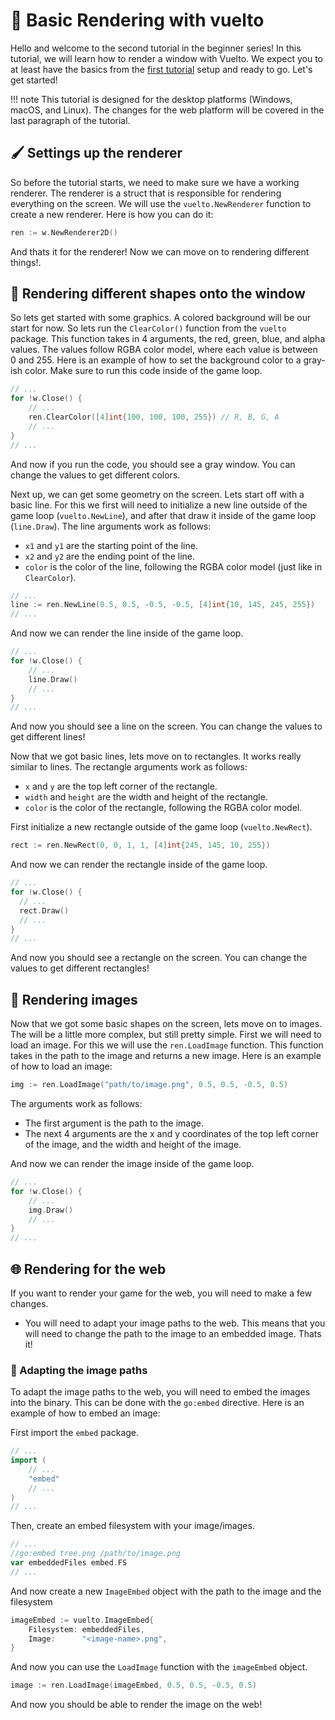 <!-- markdownlint-disable md010 -->
# 📂 Basic Rendering with vuelto

Hello and welcome to the second tutorial in the beginner series! In this tutorial, we will learn how to render a window with Vuelto. We expect you to at least have the basics from the [first tutorial](new-project.md) setup and ready to go. Let's get started!

!!! note
    This tutorial is designed for the desktop platforms (Windows, macOS, and Linux). The changes for the web platform will be covered in the last paragraph of the tutorial.

## 🖌️ Settings up the renderer

So before the tutorial starts, we need to make sure we have a working renderer. The renderer is a struct that is responsible for rendering everything on the screen. We will use the `vuelto.NewRenderer` function to create a new renderer. Here is how you can do it:

```go
ren := w.NewRenderer2D()
```

And thats it for the renderer! Now we can move on to rendering different things!.

## 🚀 Rendering different shapes onto the window

So lets get started with some graphics. A colored background will be our start for now. So lets run the `ClearColor()` function from the `vuelto` package. This function takes in 4 arguments, the red, green, blue, and alpha values. The values follow RGBA color model, where each value is between 0 and 255. Here is an example of how to set the background color to a gray-ish color. Make sure to run this code inside of the game loop.

```go
// ...
for !w.Close() {
	// ...
	ren.ClearColor([4]int{100, 100, 100, 255}) // R, B, G, A
	// ...
}
// ...
```

And now if you run the code, you should see a gray window. You can change the values to get different colors.

Next up, we can get some geometry on the screen. Lets start off with a basic line. For this we first will need to initialize a new line outside of the game loop (`vuelto.NewLine`), and after that draw it inside of the game loop (`line.Draw`). The line arguments work as follows:

- `x1` and `y1` are the starting point of the line.
- `x2` and `y2` are the ending point of the line.
- `color` is the color of the line, following the RGBA color model (just like in `ClearColor`).

```go
// ...
line := ren.NewLine(0.5, 0.5, -0.5, -0.5, [4]int{10, 145, 245, 255})
// ...
```

And now we can render the line inside of the game loop.

```go
// ...
for !w.Close() {
	// ...
	line.Draw()
	// ...
}
// ...
```

And now you should see a line on the screen. You can change the values to get different lines!

Now that we got basic lines, lets move on to rectangles. It works really similar to lines. The rectangle arguments work as follows:

- `x` and `y` are the top left corner of the rectangle.
- `width` and `height` are the width and height of the rectangle.
- `color` is the color of the rectangle, following the RGBA color model.

First initialize a new rectangle outside of the game loop (`vuelto.NewRect`).

```go
rect := ren.NewRect(0, 0, 1, 1, [4]int{245, 145, 10, 255})
```

And now we can render the rectangle inside of the game loop.

```go
// ...
for !w.Close() {
  // ...
  rect.Draw()
  // ...
}
// ...
```

And now you should see a rectangle on the screen. You can change the values to get different rectangles!

## 🎨 Rendering images

Now that we got some basic shapes on the screen, lets move on to images. The will be a little more complex, but still pretty simple. First we will need to load an image. For this we will use the `ren.LoadImage` function. This function takes in the path to the image and returns a new image. Here is an example of how to load an image:

```go
img := ren.LoadImage("path/to/image.png", 0.5, 0.5, -0.5, 0.5)
```

The arguments work as follows:

- The first argument is the path to the image.
- The next 4 arguments are the x and y coordinates of the top left corner of the image, and the width and height of the image.

And now we can render the image inside of the game loop.

```go
// ...
for !w.Close() {
	// ...
	img.Draw()
	// ...
}
// ...
```

## 🌐 Rendering for the web

If you want to render your game for the web, you will need to make a few changes.

- You will need to adapt your image paths to the web. This means that you will need to change the path to the image to an embedded image.
Thats it!

### 🔄 Adapting the image paths

To adapt the image paths to the web, you will need to embed the images into the binary. This can be done with the `go:embed` directive. Here is an example of how to embed an image:

First import the `embed` package.

```go
// ...
import (
	// ...
	"embed"
	// ...
)
// ...
```

Then, create an embed filesystem with your image/images.

```go
// ...
//go:embed tree.png /path/to/image.png
var embeddedFiles embed.FS
// ...
```

And now create a new `ImageEmbed` object with the path to the image and the filesystem

```go
imageEmbed := vuelto.ImageEmbed{
	Filesystem: embeddedFiles,
	Image:      "<image-name>.png",
}
```

And now you can use the `LoadImage` function with the `imageEmbed` object.

```go
image := ren.LoadImage(imageEmbed, 0.5, 0.5, -0.5, 0.5)
```

And now you should be able to render the image on the web!

